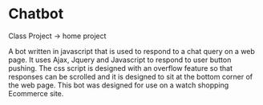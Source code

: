 # Chatbot

Class Project -> home project

A bot written in javascript that is used to respond to a chat query on a web page. It uses Ajax, Jquery and Javascript to respond to user button pushing. The css script is designed with an overflow feature so that responses can be scrolled and it is designed to sit at the bottom corner of the web page. 
This bot was designed for use on a watch shopping Ecommerce site. 

